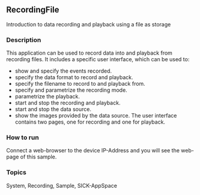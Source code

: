 ## RecordingFile
Introduction to data recording and playback using a file as storage
### Description
This application can be used to record data into and playback from recording files.
It includes a specific user interface, which can be used to:
- show and specify the events recorded.
- specify the data format to record and playback.
- specify the filename to record to and playback from.
- specify and parametrize the recording mode.
- parametrize the playback.
- start and stop the recording and playback.
- start and stop the data source.
- show the images provided by the data source.
The user interface contains two pages, one for recording and one for playback.
### How to run
Connect a web-browser to the device IP-Address and you will see the web-page of this sample.

### Topics
System, Recording, Sample, SICK-AppSpace